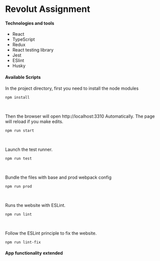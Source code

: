 
# Revolut Assignment

#### Technologies and tools

* React
* TypeScript
* Redux 
* React testing library
* Jest
* ESlint
* Husky


#### Available Scripts

In the project directory, first you need to install the node modules

```
npm install
```

<br/>

Then the browser will open http://localhost:3310 Automatically.
The page will reload if you make edits.

```
npm run start
```

<br/>

Launch the test runner.

```
npm run test
```

<br/>

Bundle the files with base and prod webpack config

```
npm run prod 
```

<br/>

Runs the website with ESLint.
```
npm run lint
```

<br/>

Follow the ESLint principle to fix the website.
```
npm run lint-fix
```


#### App functionality extended 